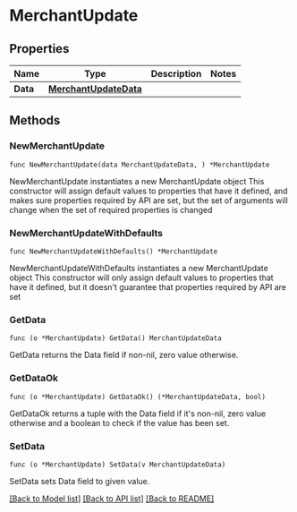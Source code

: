 # MerchantUpdate

## Properties

Name | Type | Description | Notes
------------ | ------------- | ------------- | -------------
**Data** | [**MerchantUpdateData**](MerchantUpdateData.md) |  | 

## Methods

### NewMerchantUpdate

`func NewMerchantUpdate(data MerchantUpdateData, ) *MerchantUpdate`

NewMerchantUpdate instantiates a new MerchantUpdate object
This constructor will assign default values to properties that have it defined,
and makes sure properties required by API are set, but the set of arguments
will change when the set of required properties is changed

### NewMerchantUpdateWithDefaults

`func NewMerchantUpdateWithDefaults() *MerchantUpdate`

NewMerchantUpdateWithDefaults instantiates a new MerchantUpdate object
This constructor will only assign default values to properties that have it defined,
but it doesn't guarantee that properties required by API are set

### GetData

`func (o *MerchantUpdate) GetData() MerchantUpdateData`

GetData returns the Data field if non-nil, zero value otherwise.

### GetDataOk

`func (o *MerchantUpdate) GetDataOk() (*MerchantUpdateData, bool)`

GetDataOk returns a tuple with the Data field if it's non-nil, zero value otherwise
and a boolean to check if the value has been set.

### SetData

`func (o *MerchantUpdate) SetData(v MerchantUpdateData)`

SetData sets Data field to given value.



[[Back to Model list]](../README.md#documentation-for-models) [[Back to API list]](../README.md#documentation-for-api-endpoints) [[Back to README]](../README.md)


